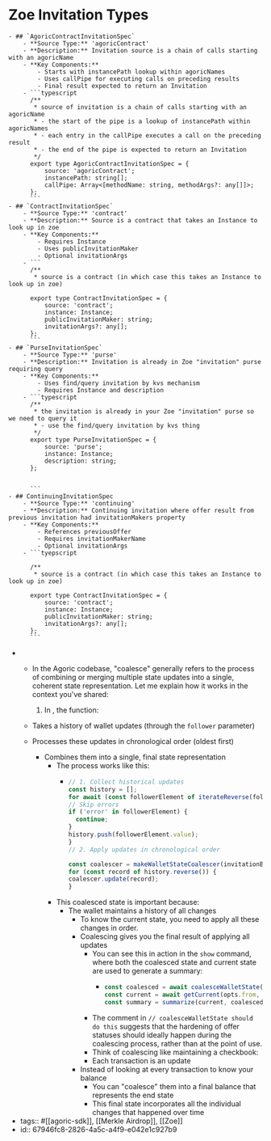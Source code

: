 # Zoe Invitation Types
	- ## `AgoricContractInvitationSpec`
		- **Source Type:** 'agoricContract'
		- **Description:** Invitation source is a chain of calls starting with an agoricName
		- **Key Components:**
			- Starts with instancePath lookup within agoricNames
			- Uses callPipe for executing calls on preceding results
			- Final result expected to return an Invitation
		- ```typescript
		  /**
		   * source of invitation is a chain of calls starting with an agoricName
		   * - the start of the pipe is a lookup of instancePath within agoricNames
		   * - each entry in the callPipe executes a call on the preceding result
		   * - the end of the pipe is expected to return an Invitation
		   */
		  export type AgoricContractInvitationSpec = {
		      source: 'agoricContract';
		      instancePath: string[];
		      callPipe: Array<[methodName: string, methodArgs?: any[]]>;
		  };
		  ```
	- ## `ContractInvitationSpec`
		- **Source Type:** 'contract'
		- **Description:** Source is a contract that takes an Instance to look up in zoe
		- **Key Components:**
			- Requires Instance
			- Uses publicInvitationMaker
			- Optional invitationArgs
		- ```
		  /**
		   * source is a contract (in which case this takes an Instance to look up in zoe)
		   
		  export type ContractInvitationSpec = {
		      source: 'contract';
		      instance: Instance;
		      publicInvitationMaker: string;
		      invitationArgs?: any[];
		  };
		  ```
	- ## `PurseInvitationSpec`
		- **Source Type:** 'purse'
		- **Description:** Invitation is already in Zoe "invitation" purse requiring query
		- **Key Components:**
			- Uses find/query invitation by kvs mechanism
			- Requires Instance and description
		- ```typescript
		  /**
		   * the invitation is already in your Zoe "invitation" purse so we need to query it
		   * - use the find/query invitation by kvs thing
		   */
		  export type PurseInvitationSpec = {
		      source: 'purse';
		      instance: Instance;
		      description: string;
		  };
		  
		  
		  ```
	- ## ContinuingInvitationSpec
		- **Source Type:** 'continuing'
		- **Description:** Continuing invitation where offer result from previous invitation had invitationMakers property
		- **Key Components:**
			- References previousOffer
			- Requires invitationMakerName
			- Optional invitationArgs
		- ```tyepscript
		  
		  /**
		   * source is a contract (in which case this takes an Instance to look up in zoe)
		   
		  export type ContractInvitationSpec = {
		      source: 'contract';
		      instance: Instance;
		      publicInvitationMaker: string;
		      invitationArgs?: any[];
		  };
		  ```
-
	- In the Agoric codebase, "coalesce" generally refers to the process of combining or merging multiple state updates into a single, coherent state representation. Let me explain how it works in the context you've shared:
	  
	  1. In <mcfile name="wallet.js" path="/Users/tgreco/agoric-sdk/packages/agoric-cli/src/lib/wallet.js"></mcfile>, the <mcsymbol name="coalesceWalletState" filename="wallet.js" path="/Users/tgreco/agoric-sdk/packages/agoric-cli/src/lib/wallet.js" startline="111" type="function"></mcsymbol> function:
	- Takes a history of wallet updates (through the `follower` parameter)
	- Processes these updates in chronological order (oldest first)
		- Combines them into a single, final state representation
			- The process works like this:
				- ```javascript
				  // 1. Collect historical updates
				  const history = [];
				  for await (const followerElement of iterateReverse(follower)) {
				  // Skip errors
				  if ('error' in followerElement) {
				    continue;
				  }
				  history.push(followerElement.value);
				  }
				  // 2. Apply updates in chronological order
				  
				  const coalescer = makeWalletStateCoalescer(invitationBrand);
				  for (const record of history.reverse()) {
				  coalescer.update(record);
				  }
				  ```
			- This coalesced state is important because:
				- The wallet maintains a history of all changes
					- To know the current state, you need to apply all these changes in order.
					- Coalescing gives you the final result of applying all updates
						- You can see this in action in the <mcfile name="wallet.js" path="/Users/tgreco/agoric-sdk/packages/agoric-cli/src/commands/wallet.js"></mcfile> `show` command, where both the coalesced state and current state are used to generate a summary:
							- ```javascript
							  const coalesced = await coalesceWalletState(follower);
							  const current = await getCurrent(opts.from, { readLatestHead });
							  const summary = summarize(current, coalesced, agoricNames);
							  ```
						- The comment in <mcfile name="inter.js" path="/Users/tgreco/agoric-sdk/packages/agoric-cli/src/commands/inter.js"></mcfile> `// coalesceWalletState should do this` suggests that the hardening of offer statuses should ideally happen during the coalescing process, rather than at the point of use.
						- Think of coalescing like maintaining a checkbook:
						- Each transaction is an update
					- Instead of looking at every transaction to know your balance
						- You can "coalesce" them into a final balance that represents the end state
						- This final state incorporates all the individual changes that happened over time
- tags:: #[[agoric-sdk]], [[Merkle Airdrop]], [[Zoe]]
- id:: 67946fc8-2826-4a5c-a4f9-e042e1c927b9